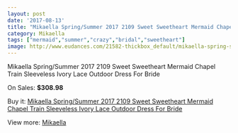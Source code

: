 ```yaml
---
layout: post
date: '2017-08-13'
title: "Mikaella Spring/Summer 2017 2109 Sweet Sweetheart Mermaid Chapel Train Sleeveless Ivory Lace Outdoor Dress For Bride"
category: Mikaella
tags: ["mermaid","summer","crazy","bridal","sweetheart"]
image: http://www.eudances.com/21582-thickbox_default/mikaella-spring-summer-2017-2109-sweet-sweetheart-mermaid-chapel-train-sleeveless-ivory-lace-outdoor-dress-for-bride.jpg
---
```

Mikaella Spring/Summer 2017 2109 Sweet Sweetheart Mermaid Chapel Train Sleeveless Ivory Lace Outdoor Dress For Bride

On Sales: **$308.98**
<a href="https://www.eudances.com/en/mikaella/6628-mikaella-spring-summer-2017-2109-sweet-sweetheart-mermaid-chapel-train-sleeveless-ivory-lace-outdoor-dress-for-bride.html"><amp-img layout="responsive" width="600" height="600" src="//www.eudances.com/21582-thickbox_default/mikaella-spring-summer-2017-2109-sweet-sweetheart-mermaid-chapel-train-sleeveless-ivory-lace-outdoor-dress-for-bride.jpg" alt="Mikaella Spring/Summer 2017 2109 Sweet Sweetheart Mermaid Chapel Train Sleeveless Ivory Lace Outdoor Dress For Bride 0" /></a>
<a href="https://www.eudances.com/en/mikaella/6628-mikaella-spring-summer-2017-2109-sweet-sweetheart-mermaid-chapel-train-sleeveless-ivory-lace-outdoor-dress-for-bride.html"><amp-img layout="responsive" width="600" height="600" src="//www.eudances.com/21586-thickbox_default/mikaella-spring-summer-2017-2109-sweet-sweetheart-mermaid-chapel-train-sleeveless-ivory-lace-outdoor-dress-for-bride.jpg" alt="Mikaella Spring/Summer 2017 2109 Sweet Sweetheart Mermaid Chapel Train Sleeveless Ivory Lace Outdoor Dress For Bride 1" /></a>
<a href="https://www.eudances.com/en/mikaella/6628-mikaella-spring-summer-2017-2109-sweet-sweetheart-mermaid-chapel-train-sleeveless-ivory-lace-outdoor-dress-for-bride.html"><amp-img layout="responsive" width="600" height="600" src="//www.eudances.com/21585-thickbox_default/mikaella-spring-summer-2017-2109-sweet-sweetheart-mermaid-chapel-train-sleeveless-ivory-lace-outdoor-dress-for-bride.jpg" alt="Mikaella Spring/Summer 2017 2109 Sweet Sweetheart Mermaid Chapel Train Sleeveless Ivory Lace Outdoor Dress For Bride 2" /></a>
<a href="https://www.eudances.com/en/mikaella/6628-mikaella-spring-summer-2017-2109-sweet-sweetheart-mermaid-chapel-train-sleeveless-ivory-lace-outdoor-dress-for-bride.html"><amp-img layout="responsive" width="600" height="600" src="//www.eudances.com/21584-thickbox_default/mikaella-spring-summer-2017-2109-sweet-sweetheart-mermaid-chapel-train-sleeveless-ivory-lace-outdoor-dress-for-bride.jpg" alt="Mikaella Spring/Summer 2017 2109 Sweet Sweetheart Mermaid Chapel Train Sleeveless Ivory Lace Outdoor Dress For Bride 3" /></a>
<a href="https://www.eudances.com/en/mikaella/6628-mikaella-spring-summer-2017-2109-sweet-sweetheart-mermaid-chapel-train-sleeveless-ivory-lace-outdoor-dress-for-bride.html"><amp-img layout="responsive" width="600" height="600" src="//www.eudances.com/21583-thickbox_default/mikaella-spring-summer-2017-2109-sweet-sweetheart-mermaid-chapel-train-sleeveless-ivory-lace-outdoor-dress-for-bride.jpg" alt="Mikaella Spring/Summer 2017 2109 Sweet Sweetheart Mermaid Chapel Train Sleeveless Ivory Lace Outdoor Dress For Bride 4" /></a>

Buy it: [Mikaella Spring/Summer 2017 2109 Sweet Sweetheart Mermaid Chapel Train Sleeveless Ivory Lace Outdoor Dress For Bride](https://www.eudances.com/en/mikaella/6628-mikaella-spring-summer-2017-2109-sweet-sweetheart-mermaid-chapel-train-sleeveless-ivory-lace-outdoor-dress-for-bride.html "Mikaella Spring/Summer 2017 2109 Sweet Sweetheart Mermaid Chapel Train Sleeveless Ivory Lace Outdoor Dress For Bride")

View more: [Mikaella](https://www.eudances.com/en/106-mikaella "Mikaella")